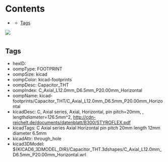 



Contents
========

* [](#)
	* [Tags](#tags)
  
![][im]
# 

## Tags

- hexID: 
- oompType: FOOTPRINT
- oompSize: kicad
- oompColor: kicad-footprints
- oompDesc: Capacitor_THT
- oompIndex: C_Axial_L12.0mm_D6.5mm_P20.00mm_Horizontal
- oompName: kicad-footprints/Capacitor_THT/C_Axial_L12.0mm_D6.5mm_P20.00mm_Horizontal
- kicadDesc: C, Axial series, Axial, Horizontal, pin pitch=20mm, , length*diameter=12*6.5mm^2, http://cdn-reichelt.de/documents/datenblatt/B300/STYROFLEX.pdf
- kicadTags: C Axial series Axial Horizontal pin pitch 20mm  length 12mm diameter 6.5mm
- kicadAttr: through_hole
- kicad3DModel: ${KICAD6_3DMODEL_DIR}/Capacitor_THT.3dshapes/C_Axial_L12.0mm_D6.5mm_P20.00mm_Horizontal.wrl



[im]: image.png
